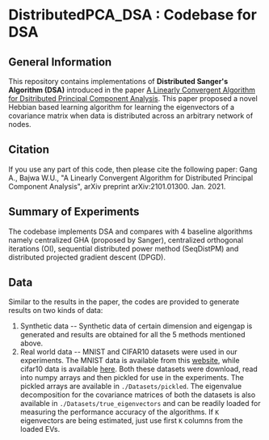 # DistributedPCA_DSA : Codebase for DSA
## General Information

This repository contains implementations of **Distributed Sanger's Algorithm (DSA)** introduced in the paper [A Linearly Convergent Algorithm for Dsitributed Principal Component Analysis](https://arxiv.org/pdf/2101.01300.pdf). This paper proposed a novel Hebbian based learning algorithm for learning the eigenvectors of a covariance matrix when data is distributed across an arbitrary network of nodes.

## Citation

If you use any part of this code, then please cite the following paper: Gang A., Bajwa W.U., "A Linearly Convergent Algorithm for Distributed Principal Component Analysis", arXiv preprint arXiv:2101.01300. Jan. 2021.

## Summary of Experiments

The codebase implements DSA and compares with 4 baseline algorithms namely centralized GHA (proposed by Sanger), centralized orthogonal iterations (OI), sequential distributed power method (SeqDistPM) and distributed projected gradient descent (DPGD). 

## Data

Similar to the results in the paper, the codes are provided to generate results on two kinds of data:

1.  Synthetic data -- Synthetic data of certain dimension and eigengap is generated and results are obtained for all the 5 methods mentioned above. 
2. Real world data -- MNIST and CIFAR10 datasets were used in our experiments. The MNIST data is available from this [website](http://yann.lecun.com/exdb/mnist/), while cifar10 data is available [here](https://www.cs.toronto.edu/~kriz/cifar.html). Both these datasets were download, read into numpy arrays and then pickled for use in the experiments. The pickled arrays are available in `./Datasets/pickled`. The eigenvalue decomposition for the covariance matrices of both the datasets is also available in `./Datasets/true_eigenvectors` and can be readily loaded for measuring the performance accuracy of the algorithms. If `K` eigenvectors are being estimated, just use first `K` columns from the loaded EVs. 

